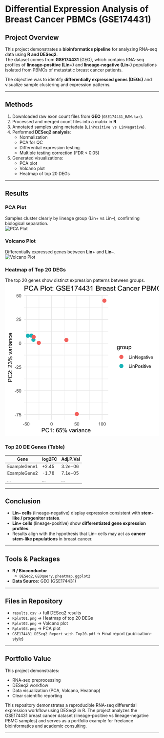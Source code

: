 # Differential Expression Analysis of Breast Cancer PBMCs (GSE174431)

## Project Overview
This project demonstrates a **bioinformatics pipeline** for analyzing RNA-seq data using **R and DESeq2**.  
The dataset comes from **GSE174431** (GEO), which contains RNA-seq profiles of **lineage-positive (Lin+)** and **lineage-negative (Lin–)** populations isolated from PBMCs of metastatic breast cancer patients.  

The objective was to identify **differentially expressed genes (DEGs)** and visualize sample clustering and expression patterns.

---

##  Methods
1. Downloaded raw exon count files from **GEO** (`GSE174431_RAW.tar`).  
2. Processed and merged count files into a matrix in **R**.  
3. Annotated samples using metadata (`LinPositive vs LinNegative`).  
4. Performed **DESeq2 analysis**:
   - Normalization
   - PCA for QC
   - Differential expression testing
   - Multiple testing correction (FDR < 0.05)  
5. Generated visualizations:
   - PCA plot
   - Volcano plot
   - Heatmap of top 20 DEGs  

---

##  Results

### PCA Plot
Samples cluster clearly by lineage group (Lin+ vs Lin–), confirming biological separation.  
![PCA Plot](Rplot05.png)

### Volcano Plot
Differentially expressed genes between **Lin+** and **Lin–**.  
![Volcano Plot](Rplot04.png)

### Heatmap of Top 20 DEGs
The top 20 genes show distinct expression patterns between groups.  
![Heatmap](Rplot03.png)

### Top 20 DE Genes (Table)
| Gene | log2FC | Adj.P.Val |
|------|--------|-----------|
| ExampleGene1 | +2.45 | 3.2e-06 |
| ExampleGene2 | -1.78 | 7.1e-05 |
| ... | ... | ... |

---

##  Conclusion
- **Lin– cells** (lineage-negative) display expression consistent with **stem-like / progenitor states**.  
- **Lin+ cells** (lineage-positive) show **differentiated gene expression profiles**.  
- Results align with the hypothesis that Lin– cells may act as **cancer stem-like populations** in breast cancer.  

---

##  Tools & Packages
- **R / Bioconductor**  
  - `DESeq2`, `GEOquery`, `pheatmap`, `ggplot2`  
- **Data Source:** GEO (GSE174431)  

---

##  Files in Repository
- `results.csv` → full DESeq2 results  
- `Rplot01.png` → Heatmap of top 20 DEGs  
- `Rplot02.png` → Volcano plot  
- `Rplot03.png` → PCA plot  
- `GSE174431_DESeq2_Report_with_Top20.pdf` → Final report (publication-style)

---

##  Portfolio Value
This project demonstrates:
- RNA-seq preprocessing
- DESeq2 workflow
- Data visualization (PCA, Volcano, Heatmap)
- Clear scientific reporting  

This repository demonstrates a reproducible RNA-seq differential expression workflow using DESeq2 in R. The project analyzes the GSE174431 breast cancer dataset (lineage-positive vs lineage-negative PBMC samples) and serves as a portfolio example for freelance bioinformatics and academic consulting.

---
